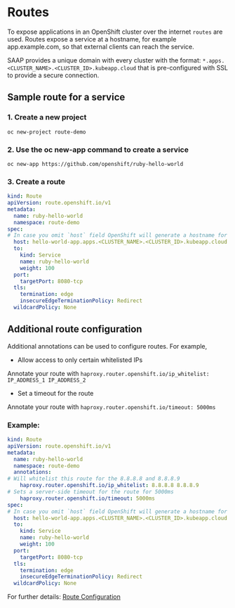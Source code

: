 # Routes

To expose applications in an OpenShift cluster over the internet `routes` are used. Routes expose a service at a 
hostname, for example app.example.com, so that external clients can reach the service.

SAAP provides a unique domain with every cluster with the format: `*.apps.<CLUSTER_NAME>.<CLUSTER_ID>.kubeapp.cloud` that is pre-configured with SSL to provide a secure connection.

## Sample route for a service

### 1. Create a new project

`oc new-project route-demo`

### 2. Use the oc new-app command to create a service

```shell script
oc new-app https://github.com/openshift/ruby-hello-world
```

### 3. Create a route

```yaml
kind: Route
apiVersion: route.openshift.io/v1
metadata:
  name: ruby-hello-world
  namespace: route-demo
spec:
# In case you omit `host` field OpenShift will generate a hostname for you as <svc-name>-<namespace-name>.apps.<CLUSTER_NAME>.<CLUSTER_ID>.kubeapp.cloud
  host: hello-world-app.apps.<CLUSTER_NAME>.<CLUSTER_ID>.kubeapp.cloud
  to:
    kind: Service
    name: ruby-hello-world
    weight: 100
  port:
    targetPort: 8080-tcp
  tls:
    termination: edge
    insecureEdgeTerminationPolicy: Redirect
  wildcardPolicy: None
```

## Additional route configuration

Additional annotations can be used to configure routes. For example, 

- Allow access to only certain whitelisted IPs

Annotate your route with `haproxy.router.openshift.io/ip_whitelist: IP_ADDRESS_1 IP_ADDRESS_2`

- Set a timeout for the route

Annotate your route with `haproxy.router.openshift.io/timeout: 5000ms`

### Example: 

```yaml
kind: Route
apiVersion: route.openshift.io/v1
metadata:
  name: ruby-hello-world
  namespace: route-demo
  annotations:
# Will whitelist this route for the 8.8.8.8 and 8.8.8.9
    haproxy.router.openshift.io/ip_whitelist: 8.8.8.8 8.8.8.9
# Sets a server-side timeout for the route for 5000ms   
    haproxy.router.openshift.io/timeout: 5000ms
spec:
# In case you omit `host` field OpenShift will generate a hostname for you as <name>-<namespace-name>.DOMAIN_NAME
  host: hello-world-app.apps.<CLUSTER_NAME>.<CLUSTER_ID>.kubeapp.cloud
  to:
    kind: Service
    name: ruby-hello-world
    weight: 100
  port:
    targetPort: 8080-tcp
  tls:
    termination: edge
    insecureEdgeTerminationPolicy: Redirect
  wildcardPolicy: None
```

For further details: [Route Configuration](https://docs.openshift.com/container-platform/4.10/networking/routes/route-configuration.html)